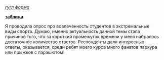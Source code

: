 [*гугл форма*](https://goo.gl/forms/ztfgWcuQkLkk0rf13)

[**таблица**](https://docs.google.com/spreadsheets/d/1wj9S3db9CKxmanC2oV8bYzaQ-6dbqhkCWTnf8PQX2Yw/edit#gid=1500366529&fvid=408524159)


Я проводила опрос про вовлеченность студентов в экстремальные виды спорта. Думаю, именно актуальность данной темы стала причиной того, что за короткий промежуток времени у меня набралось достаточное количество ответов. Респонденты дали интересные ответы, оказывается, среди ребят моего курса много фанатов паркура или прыжков с парашютом!
